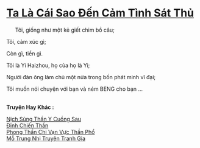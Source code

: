 <a href="https://truyentiki.com/ta-la-cai-sao-den-cam-tinh-sat-thu.33661/" title="Ta Là Cái Sao Đến Cảm Tình Sát Thủ"><h1>Ta Là Cái Sao Đến Cảm Tình Sát Thủ</h1></a><div style="display:table"><img align="right" style="float: left; padding: 10px;" src="https://truyentiki.com/images/story/200x260/ta-la-cai-sao-den-cam-tinh-sat-thu-1591155525.jpg" alt="">Tôi, giống như một kẻ giết chim bồ câu; <p></p> Tôi, cảm xúc gì; <p></p> Còn gì, tiền gì. <p></p> Tôi là Yi Haizhou, họ của họ là Yi; <p></p> Người đàn ông làm chủ một nửa trong bốn phát minh vĩ đại; <p></p> Tôi muốn nói chuyện với bạn và ném BENG cho bạn ...</div><p><br><b>Truyện Hay Khác :</b></p><a href="https://truyentiki.com/nich-sung-than-y-cuong-sau.33660/" alt="Nịch Sủng Thần Y Cuồng Sau">Nịch Sủng Thần Y Cuồng Sau</a><br/><a href="https://github.com/nownovels/top500/tree/master/truyenhay/33792/" alt="Đỉnh Chiến Thần">Đỉnh Chiến Thần</a><br/><a href="https://www.plurk.com/p/nuxacu" alt="Phong Thần Chi Vạn Vực Thần Phổ">Phong Thần Chi Vạn Vực Thần Phổ</a><br/><a href="https://www.plurk.com/p/nuf19t" alt="Mỗ Trung Nhị Truyện Tranh Gia">Mỗ Trung Nhị Truyện Tranh Gia</a><br/>